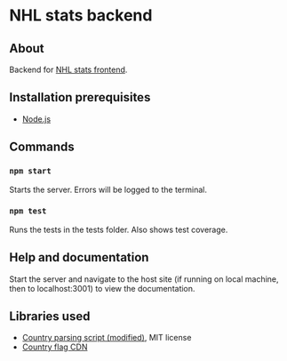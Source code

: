 # NHL stats backend

## About

Backend for [NHL stats frontend](https://github.com/JeszC/nhl-stats-frontend).

## Installation prerequisites

- [Node.js](https://nodejs.org/)

## Commands

### `npm start`

Starts the server. Errors will be logged to the terminal.

### `npm test`

Runs the tests in the tests folder. Also shows test coverage.

## Help and documentation

Start the server and navigate to the host site (if running on local machine, then to localhost:3001) to view the
documentation.

## Libraries used

- [Country parsing script (modified)](https://github.com/vtex/country-iso-3-to-2/), MIT license
- [Country flag CDN](https://flagcdn.com/)
